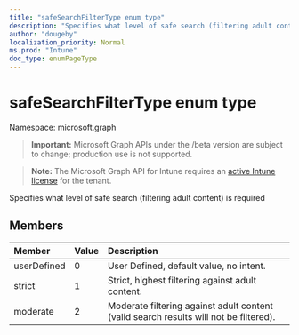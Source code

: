 ```yaml
---
title: "safeSearchFilterType enum type"
description: "Specifies what level of safe search (filtering adult content) is required"
author: "dougeby"
localization_priority: Normal
ms.prod: "Intune"
doc_type: enumPageType
---
```


# safeSearchFilterType enum type

Namespace: microsoft.graph

> **Important:** Microsoft Graph APIs under the /beta version are subject to change; production use is not supported.

> **Note:** The Microsoft Graph API for Intune requires an [active Intune license](https://go.microsoft.com/fwlink/?linkid=839381) for the tenant.

Specifies what level of safe search (filtering adult content) is required

## Members
|Member|Value|Description|
|:---|:---|:---|
|userDefined|0|User Defined, default value, no intent.|
|strict|1|Strict, highest filtering against adult content.|
|moderate|2|Moderate filtering against adult content (valid search results will not be filtered).|



